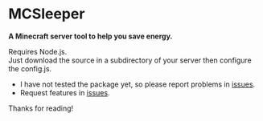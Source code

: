 # MCSleeper

**A Minecraft server tool to help you save energy.**

Requires Node.js.\
Just download the source in a subdirectory of your server then configure the config.js.

- I have not tested the package yet, so please report problems in [issues](https://github.com/auralius-dev/MCSleeper/issues).
- Request features in [issues](https://github.com/auralius-dev/MCSleeper/issues).

Thanks for reading!